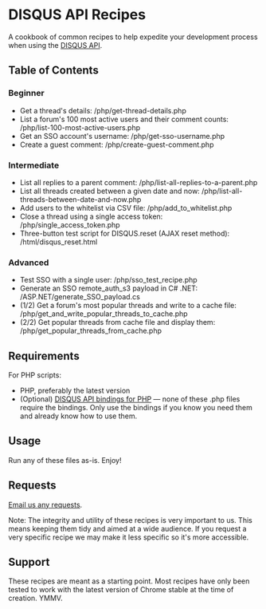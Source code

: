 # DISQUS API Recipes

A cookbook of common recipes to help expedite your development process when using the [DISQUS API](http://disqus.com/api).

## Table of Contents

### Beginner 

* Get a thread's details: /php/get-thread-details.php
* List a forum's 100 most active users and their comment counts: /php/list-100-most-active-users.php
* Get an SSO account's username: /php/get-sso-username.php
* Create a guest comment: /php/create-guest-comment.php

### Intermediate

* List all replies to a parent comment: /php/list-all-replies-to-a-parent.php
* List all threads created between a given date and now: /php/list-all-threads-between-date-and-now.php
* Add users to the whitelist via CSV file: /php/add_to_whitelist.php
* Close a thread using a single access token: /php/single_access_token.php
* Three-button test script for DISQUS.reset (AJAX reset method): /html/disqus_reset.html

### Advanced
* Test SSO with a single user: /php/sso_test_recipe.php
* Generate an SSO remote_auth_s3 payload in C# .NET: /ASP.NET/generate_SSO_payload.cs
* (1/2) Get a forum's most popular threads and write to a cache file: /php/get_and_write_popular_threads_to_cache.php
* (2/2) Get popular threads from cache file and display them: /php/get_popular_threads_from_cache.php

## Requirements

For PHP scripts:

* PHP, preferably the latest version
* (Optional) [DISQUS API bindings for PHP](https://github.com/disqus/disqus-php) — none of these .php files require the bindings. Only use the bindings if you know you need them and already know how to use them.

## Usage

Run any of these files as-is. Enjoy!

## Requests

[Email us any requests](http://disqus.com/support).

Note: The integrity and utility of these recipes is very important to us. This means keeping them tidy and aimed at a wide audience. If you request a very specific recipe we may make it less specific so it's more accessible.

## Support

These recipes are meant as a starting point. Most recipes have only been tested to work with the latest version of Chrome stable at the time of creation. YMMV.